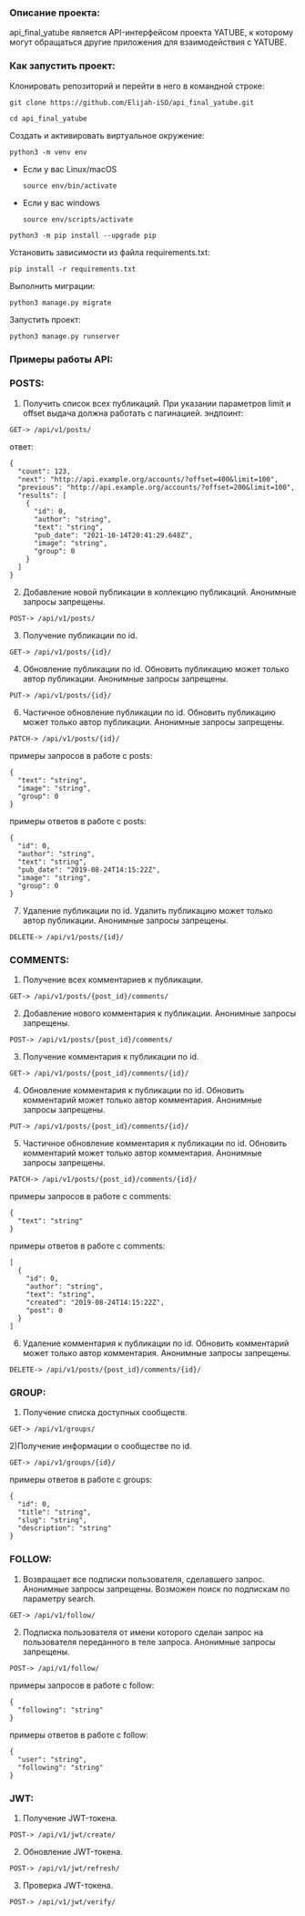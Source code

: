 ### Описание проекта:

api_final_yatube является API-интерфейсом проекта YATUBE, к которому могут обращаться другие приложения для взаимодействия с YATUBE.

### Как запустить проект:

Клонировать репозиторий и перейти в него в командной строке:

```
git clone https://github.com/Elijah-iSO/api_final_yatube.git
```

```
cd api_final_yatube
```

Cоздать и активировать виртуальное окружение:

```
python3 -m venv env
```

* Если у вас Linux/macOS

    ```
    source env/bin/activate
    ```

* Если у вас windows

    ```
    source env/scripts/activate
    ```

```
python3 -m pip install --upgrade pip
```

Установить зависимости из файла requirements.txt:

```
pip install -r requirements.txt
```

Выполнить миграции:

```
python3 manage.py migrate
```

Запустить проект:

```
python3 manage.py runserver
```

### Примеры работы API:

### POSTS:

1) Получить список всех публикаций. При указании параметров limit и offset выдача должна работать с пагинацией.
эндпоинт:
```
GET-> /api/v1/posts/
```
ответ:
```
{
  "count": 123,
  "next": "http://api.example.org/accounts/?offset=400&limit=100",
  "previous": "http://api.example.org/accounts/?offset=200&limit=100",
  "results": [
    {
      "id": 0,
      "author": "string",
      "text": "string",
      "pub_date": "2021-10-14T20:41:29.648Z",
      "image": "string",
      "group": 0
    }
  ]
}
```

2) Добавление новой публикации в коллекцию публикаций. Анонимные запросы запрещены.
```
POST-> /api/v1/posts/
```
3) Получение публикации по id.
```
GET-> /api/v1/posts/{id}/
```
4) Обновление публикации по id. Обновить публикацию может только автор публикации. Анонимные запросы запрещены.
```
PUT-> /api/v1/posts/{id}/
```
6) Частичное обновление публикации по id. Обновить публикацию может только автор публикации. Анонимные запросы запрещены.
```
PATCH-> /api/v1/posts/{id}/
```
примеры запросов в работе с posts:
```
{
  "text": "string",
  "image": "string",
  "group": 0
}
```
примеры ответов в работе с posts:
```
{
  "id": 0,
  "author": "string",
  "text": "string",
  "pub_date": "2019-08-24T14:15:22Z",
  "image": "string",
  "group": 0
}
```   
7) Удаление публикации по id. Удалить публикацию может только автор публикации. Анонимные запросы запрещены.
```
DELETE-> /api/v1/posts/{id}/
```

### COMMENTS:

1) Получение всех комментариев к публикации.
```
GET-> /api/v1/posts/{post_id}/comments/
```
2) Добавление нового комментария к публикации. Анонимные запросы запрещены.
```
POST-> /api/v1/posts/{post_id}/comments/
```
3) Получение комментария к публикации по id.
```
GET-> /api/v1/posts/{post_id}/comments/{id}/
```
4) Обновление комментария к публикации по id. Обновить комментарий может только автор комментария. Анонимные запросы запрещены.
```
PUT-> /api/v1/posts/{post_id}/comments/{id}/
```
5) Частичное обновление комментария к публикации по id. Обновить комментарий может только автор комментария. Анонимные запросы запрещены.
```
PATCH-> /api/v1/posts/{post_id}/comments/{id}/
```

примеры запросов в работе с comments:
```
{
  "text": "string"
}
```
примеры ответов в работе с comments:
```
[
  {
    "id": 0,
    "author": "string",
    "text": "string",
    "created": "2019-08-24T14:15:22Z",
    "post": 0
  }
]
```
6) Удаление комментария к публикации по id. Обновить комментарий может только автор комментария. Анонимные запросы запрещены.
```
DELETE-> /api/v1/posts/{post_id}/comments/{id}/
```

### GROUP:

1) Получение списка доступных сообществ.
```
GET-> /api/v1/groups/
```
2)Получение информации о сообществе по id.
```
GET-> /api/v1/groups/{id}/
```
примеры ответов в работе с groups:
```
{
  "id": 0,
  "title": "string",
  "slug": "string",
  "description": "string"
}
```

### FOLLOW:

1) Возвращает все подписки пользователя, сделавшего запрос. Анонимные запросы запрещены. Возможен поиск по подпискам по параметру search.
```
GET-> /api/v1/follow/
```
2) Подписка пользователя от имени которого сделан запрос на пользователя переданного в теле запроса. Анонимные запросы запрещены.
```
POST-> /api/v1/follow/
```
примеры запросов в работе с follow:
```
{
  "following": "string"
}
```
примеры ответов в работе с follow:
```
{
  "user": "string",
  "following": "string"
}
```

### JWT:

1) Получение JWT-токена.
```
POST-> /api/v1/jwt/create/
```
2) Обновление JWT-токена.
```
POST-> /api/v1/jwt/refresh/
```
3) Проверка JWT-токена.
```
POST-> /api/v1/jwt/verify/
```